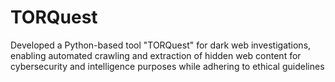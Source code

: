 # TORQuest
Developed a Python-based tool "TORQuest" for dark web investigations, enabling automated crawling and extraction of hidden web content for cybersecurity and intelligence purposes while adhering to ethical guidelines
